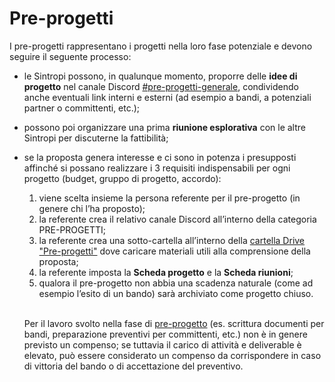 # Pre-progetti

I pre-progetti rappresentano i progetti nella loro fase potenziale e devono seguire il seguente processo:&#x20;

* le Sintropi possono, in qualunque momento, proporre delle **idee di progetto** nel canale Discord [#pre-progetti-generale](https://discord.com/channels/1052582337608679444/1062329868634828831), condividendo anche eventuali link interni e esterni (ad esempio a bandi, a potenziali partner o committenti, etc.);&#x20;
* possono poi organizzare una prima **riunione esplorativa** con le altre Sintropi per discuterne la fattibilità;&#x20;
*   se la proposta genera interesse e ci sono in potenza i presupposti affinché si possano realizzare i 3 requisiti indispensabili per ogni progetto (budget, gruppo di progetto, accordo):

    1. viene scelta insieme la persona referente per il pre-progetto (in genere chi l’ha proposto);&#x20;
    2. la referente crea il relativo canale Discord all’interno della categoria PRE-PROGETTI;&#x20;
    3. la referente crea una sotto-cartella all’interno della [cartella Drive "Pre-progetti"](https://drive.google.com/drive/folders/1htltN-GsyqPaZ12pfiBaHXdAg2grxAZy) dove caricare materiali utili alla comprensione della proposta;&#x20;
    4. la referente imposta la **Scheda progetto** e la **Scheda riunioni**;&#x20;
    5. qualora il pre-progetto non abbia una scadenza naturale (come ad esempio l’esito di un bando) sarà archiviato come progetto chiuso.

    \
    Per il lavoro svolto nella fase di [pre-progetto](pre-progetti.md) (es. scrittura documenti per bandi, preparazione preventivi per committenti, etc.) non è in genere previsto un compenso; se tuttavia il carico di attività e deliverable è elevato, può essere considerato un compenso da corrispondere in caso di vittoria del bando o di accettazione del preventivo.
